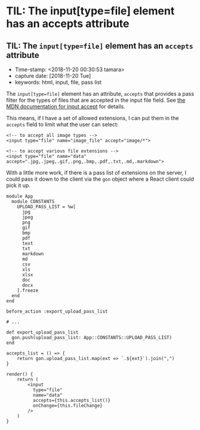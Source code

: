 # TIL: The input\[type=file\] element has an accepts attribute



## TIL: The `input[type=file]` element has an `accepts` attribute

* Time-stamp: &lt;2018-11-20 00:30:53 tamara&gt;
* capture date: \[2018-11-20 Tue\]
* keywords: html, input, file, pass list

The `input[type=file]` element has an attribute, `accepts` that provides a pass filter for the types of files that are accepted in the input file field. See [the MDN documentation for input accept](https://developer.mozilla.org/en-US/docs/Web/HTML/Element/input/file#accept) for details.

This means, if I have a set of allowed extensions, I can put them in the `accepts` field to limit what the user can select:

```text
<!-- to accept all image types -->
<input type="file" name="image_file" accept="image/*">

<!-- to accept various file extensions -->
<input type="file" name="data" accept=".jpg,.jpeg,.gif,.png,.bmp,.pdf,.txt,.md,.markdown">
```

With a little more work, if there is a pass list of extensions on the server, I could pass it down to the client via the `gon` object where a React client could pick it up.

```text
module App
  module CONSTANTS
    UPLOAD_PASS_LIST = %w[
      jpg
      jpeg
      png
      gif
      bmp
      pdf
      text
      txt
      markdown
      md
      csv
      xls
      xlsx
      doc
      docx
    ].freeze
  end
end
```

```text
before_action :export_upload_pass_list

# ...

def export_upload_pass_list
  gon.push(upload_pass_list: App::CONSTANTS::UPLOAD_PASS_LIST)
end
```

```text
accepts_list = () => {
    return gon.upload_pass_list.map(ext => `.${ext}`).join(",")
}

render() {
    return (
        <input
          type="file"
          name="data"
          accepts={this.accepts_list()}
          onChange={this.fileChange}
        />
    )
}
```

